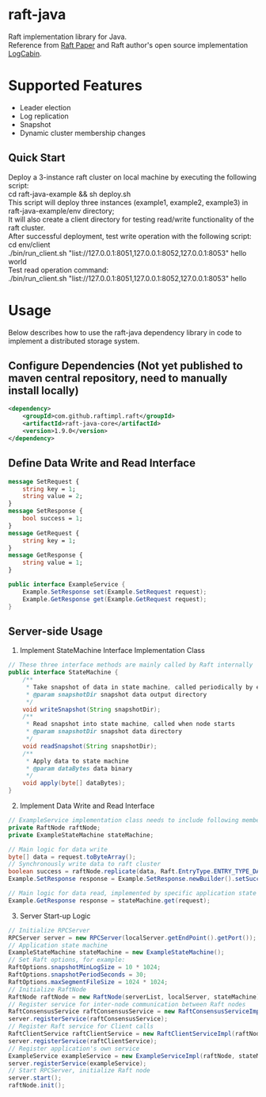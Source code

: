 
# raft-java
Raft implementation library for Java.<br>
Reference from [Raft Paper](https://github.com/maemual/raft-zh_cn) and Raft author's open source implementation [LogCabin](https://github.com/logcabin/logcabin).

# Supported Features
* Leader election
* Log replication 
* Snapshot
* Dynamic cluster membership changes

## Quick Start
Deploy a 3-instance raft cluster on local machine by executing the following script:<br>
cd raft-java-example && sh deploy.sh <br>
This script will deploy three instances (example1, example2, example3) in raft-java-example/env directory;<br>
It will also create a client directory for testing read/write functionality of the raft cluster.<br>
After successful deployment, test write operation with the following script:
cd env/client <br>
./bin/run_client.sh "list://127.0.0.1:8051,127.0.0.1:8052,127.0.0.1:8053" hello world <br>
Test read operation command:<br>
./bin/run_client.sh "list://127.0.0.1:8051,127.0.0.1:8052,127.0.0.1:8053" hello

# Usage
Below describes how to use the raft-java dependency library in code to implement a distributed storage system.
## Configure Dependencies (Not yet published to maven central repository, need to manually install locally)
```xml
<dependency>
    <groupId>com.github.raftimpl.raft</groupId>
    <artifactId>raft-java-core</artifactId>
    <version>1.9.0</version>
</dependency>
```

## Define Data Write and Read Interface
```protobuf
message SetRequest {
    string key = 1;
    string value = 2;
}
message SetResponse {
    bool success = 1;
}
message GetRequest {
    string key = 1;
}
message GetResponse {
    string value = 1;
}
```
```java
public interface ExampleService {
    Example.SetResponse set(Example.SetRequest request);
    Example.GetResponse get(Example.GetRequest request);
}
```

## Server-side Usage
1. Implement StateMachine Interface Implementation Class
```java
// These three interface methods are mainly called by Raft internally
public interface StateMachine {
    /**
     * Take snapshot of data in state machine, called periodically by each local node
     * @param snapshotDir snapshot data output directory
     */
    void writeSnapshot(String snapshotDir);
    /**
     * Read snapshot into state machine, called when node starts
     * @param snapshotDir snapshot data directory
     */
    void readSnapshot(String snapshotDir);
    /**
     * Apply data to state machine
     * @param dataBytes data binary
     */
    void apply(byte[] dataBytes);
}
```

2. Implement Data Write and Read Interface
```java
// ExampleService implementation class needs to include following members
private RaftNode raftNode;
private ExampleStateMachine stateMachine;
```
```java
// Main logic for data write
byte[] data = request.toByteArray();
// Synchronously write data to raft cluster
boolean success = raftNode.replicate(data, Raft.EntryType.ENTRY_TYPE_DATA);
Example.SetResponse response = Example.SetResponse.newBuilder().setSuccess(success).build();
```
```java
// Main logic for data read, implemented by specific application state machine
Example.GetResponse response = stateMachine.get(request);
```

3. Server Start-up Logic
```java
// Initialize RPCServer
RPCServer server = new RPCServer(localServer.getEndPoint().getPort());
// Application state machine
ExampleStateMachine stateMachine = new ExampleStateMachine();
// Set Raft options, for example:
RaftOptions.snapshotMinLogSize = 10 * 1024;
RaftOptions.snapshotPeriodSeconds = 30;
RaftOptions.maxSegmentFileSize = 1024 * 1024;
// Initialize RaftNode
RaftNode raftNode = new RaftNode(serverList, localServer, stateMachine);
// Register service for inter-node communication between Raft nodes
RaftConsensusService raftConsensusService = new RaftConsensusServiceImpl(raftNode);
server.registerService(raftConsensusService);
// Register Raft service for Client calls
RaftClientService raftClientService = new RaftClientServiceImpl(raftNode);
server.registerService(raftClientService);
// Register application's own service
ExampleService exampleService = new ExampleServiceImpl(raftNode, stateMachine);
server.registerService(exampleService);
// Start RPCServer, initialize Raft node
server.start();
raftNode.init();
```